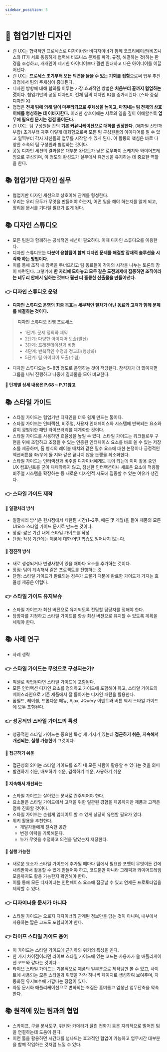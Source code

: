 ```yaml
---
sidebar_position: 5
---
```


# 🌈 협업기반 디자인
- 린 UX는 협력적인 프로세스로 디자이너와 비디자이너가 함께 코크리에이션(비즈니스와 IT가 서로 동등하게 협력해 비즈니스 문제를 파악, 규정, 해결하는 것)하는 환경을 조성하고, 개개인이 제시한 아이디어보다 훨씬 원대하고 나은 아이디어를 이끌어낸다.
- 린 UX는 **프로세스 초기부터 모든 의견을 들을 수 있는 기회를 접함**으로써 업무 추진과정에서 팀의 주체성이 증대된다.
- 디자인 방향에 대해 합의를 이루는 가장 효과적인 방법은 **처음부터 끝까지 협업하는 것**이다. 협업기반의 공동 디자인이 전체 팀의 디자인 IQ를 증가시킨다. (스타 중심 디자인 X)
- 협업은 **전체 팀에 의해 일이 마무리되므로 주체성을 높이고, 마침내는 팀 전체의 상호이해를 형성하는 데 이바지한다.** 이러한 상호이해는 서로의 일을 깊이 이해할수록 **업무에 필요한 문서는 점점 줄어든다.**
- 린 UX는 팀 구성원들 간의 **기본 커뮤니케이션으로 대화를 권장한다.** (애자일 선언과 부합) 초기부터 자주 이렇게 대화함으로써 모든 팀 구성원들의 아이디어를 알 수 있고 일찍부터 각자 자신들의 업무를 시작할 수 있게 된다. 이 활동의 핵심은 바로 다양한 소속의 팀 구성원과 협업하는 것이다.
- 공동 디자인 세션의 결과물은 대부분 완성도가 낮은 로우파이 스케치와 와이어프레임으로 구성되며, 이 정도의 완성도가 실무에서 유연성을 유지하는 데 중요한 역할을 한다.

## 📚 협업기반 다자인 실무
- 협업기반 디자인 세션으로 상호이해 관계를 형성한다.
- 우리는 우리 모두가 무엇을 만들어야 하는지, 어떤 일을 해야 하는지를 알게 되고, 정리된 문서를 기다릴 필요가 없게 된다.

## 📚 디자인 스튜디오
- 모든 팀원과 함께하는 공식적인 세션이 필요하다. 이때 디자인 스튜디오를 이용한다.
- 디자인 스튜디오는 **다분야 융합팀이 함께 디자인 문제를 해결할 잠재적 솔루션을 시각화 하는 방법이다.**
- 이를 통해 조직 내 장벽을 무너뜨리고 팀 동료들이 각자의 시각을 나누는 토론의 장이 마련된다. 그렇기에 **한 자리에 모아놓고 모두 같은 도전과제에 집중하면 조직이라는 테두리 안에서 일하는 것보다 훨씬 더 훌륭한 산출물을 만들어낸다.**

### 👉 디자인 스튜디오 운영
- **디자인 스튜디오 운영의 최종 목표는 세부적인 절차가 아닌 동료와 고객과 함께 문제를 해결하는 것이다.**

> **디자인 스튜디오 진행 프로세스**   
> - 1단계: 문제 정의와 제약
> - 2단계: 다양한 아이디어 도출(발산)
> - 3단계: 프레젠테이션과 비평
> - 4단계: 반복적인 수정과 정교화(형상화)
> - 5단계: 팀 아이디어 도출(수렴)

- 디자인 스튜디오는 5~8명 정도로 운영하는 것이 적당한다. 참석자가 더 많아지면 그룹을 나눠 진행하고 나중에 결과물을 모아 비교한다.

**📌 단계별 상세 내용은 P.68 ~ P.71참고**   

## 📚 스타일 가이드
- 스타일 가이드는 협업기반 디자인을 더욱 쉽게 만드는 툴이다.
- 스타일 가이드는 인터랙션, 비주얼, 사용자 인터페이스와 시스템에 반복되는 요소와 같이 광범위한 패턴 라이브러리를 체계화한 것이다.
- 스타일 가이드를 사용하면 효율성을 높일 수 있다. 스타일 가이드는 워크플로우 구현을 위해 조합하고 조정될 수 있는 인증된 인터페이스 요소를 바로 쓸 수 있는 저장소를 제공하며, 폼 형식의 레이블 배치와 같은 필수 요소에 대한 논쟁이나 긍정적인 액션버튼을 좌/우에 둘 지와 같은 끝나지 않을 논쟁을 최소화한다.
- 스타일 가이드는 인터랙션과 비주얼 디자이너에게도 득이 되는데 이미 활용 중인 UX 컴포넌트를 굳이 재제작하지 않고, 참신한 인터랙션이나 새로운 요소에 적용할 비주얼 시스템을 확장하는 등 새로운 디자인적 시도에 집중할 수 있는 여유가 생긴다.

### 👉 스타일 가이드 제작

#### 🎈 일괄처리 방식
- 일괄처리 방식은 현시점에서 제한된 시간(1~2주, 때론 몇 개월)을 들여 제품의 모든 UI요소 스타일 가이드 문서로 만드는 것이다.
- 장점: 짧은 기간 내에 스타일 가이드를 작성
- 단점: 작성 기간에는 제품에 대한 어떤 학습도 일어나지 않는다.

#### 🎈 점진적 방식
- 새로 생성되거나 변경사항이 있을 때마다 요소를 추가하는 것이다.
- 장점: 팀이 계속해서 같은 프로젝트를 진행하는 것
- 단점: 스타일 가이드가 완료되는 경우가 드물기 때문에 완료한 가이드가 가지는 효율성 제공은 어렵다.

### 👉 스타일 가이드 유지보슈
- 스타일 가이드가 최신 버전으로 유지되도록 전담할 담당자를 정해야 한다.
- 담장자를 지정하고 스타일 가이드를 항상 최신 버전으로 유지할 수 있도록 계획을 세워야 한다.

## 📚 사례 연구
- 사례 생략

### 👉 스타일 가이드는 무엇으로 구성되는가?
- 픽셀로 작업된다면 스타일 가이드에 포함된다.
- 모든 인터랙션 디자인 요소를 정의하고 가이드에 포함해야 하고, 스타일 가이드의 베이스라인으로 기존 제품에서 잘 돌아가는 디자인 패턴을 활용한다.
- 폼필드, 레이블, 드롭다운 메뉴, Ajax, JQuery 이벤트와 버튼 역시 스타일 가이드에 모두 포함된다.

### 👉 성공적인 스타일 가이드의 특성
- 성공적인 스타일 가이드는 중요한 특성 세 가지가 있는데 **접근하기 쉬운**, **지속해서 개선되는**, **실행 가능한**이 그것이다.

#### 🎈 접근하기 쉬운
- 접근성의 의미는 스타일 가이드를 조직 내 모든 사람이 활용할 수 있다는 것을 의미
- 발견하기 쉬운, 배포하기 쉬운, 검색하기 쉬운, 사용하기 쉬운

#### 🎈 지속해서 개선되는
- 스타일 가이드는 살아있는 문서로 간주되어야 한다.
- 요소들은 스타일 가이드에서 고객을 위한 일관된 경험을 제공하지만 제품과 고객은 점차 진화할 것이다.
- 스타일 가이드는 손쉽게 업데이트 할 수 있게 상당히 유연할 필요가 있다.
- 위키 활용을 추천한다.
  - 개발자들에게 친숙한 공간
  - 변경 이력을 기록해둔다.
  - 누가 무엇을 수정하고 의견을 달았는지 저장한다.

#### 🎈 실행 가능한
- 새로운 요소가 스타일 가이드에 추가될 때마다 팀에서 필요한 포맷이 무엇이든 간에 내려받아서 활용할 수 있게 만들어야 하고, 코드뿐만 아니라 그래픽과 와이어프레임 모음까지도 활용 가능한지 확인해야 한다.
- 이를 통해 모든 디자이너는 인턴페이스 요소에 접귾날 수 있고 언제든 프로토타입을 제작할 수 있다.

### 👉 디자이너용 문서가 아니다
- 스타일 가이드는 오로지 디자이너와 관계된 정보만을 담는 것이 아니며, 내부에서 사용하는 짧은 코드도 포함되어야 한다.

### 👉 라이프 스타일 가이드 용어
- 이 가이드는 스타일 가이드에 근거하되 위키의 특성을 띤다.
- 한 가지 차이점이라면 라이브 스타일 가이드에 있는 코드는 사용자가 쓸 애플리케이션 코드와 같다는 것이다.
- 라이브 스타일 가이드는 기본적으로 제품의 일부분으로 제작팀만 볼 수 있고, 사이트에 사용되는 모든 스타일과 위젯을 각각 하나씩 페이지로 생성하여 보여주며, 자동화된 유지보수에 가깝다는 장점이 있다.
- 자동 문서화 애플리케이션으로 변화되는 조짐은 흠미롭고 엄청난 업무단축을 약속한다.

## 📚 원격에 있는 팀과의 협업
- 스카이프, 구글 문서도구, 위키와 카메라가 달린 전화기 등은 지리적으로 떨어진 팀을 연결하는데 도움이 된다.
- 이런 툴을 활용하면 시간대를 넘나드는 효과적인 협업이 가능하고 업무시간 대부분을 함꼐 작업하는 것처럼 느낄 수 있다.
